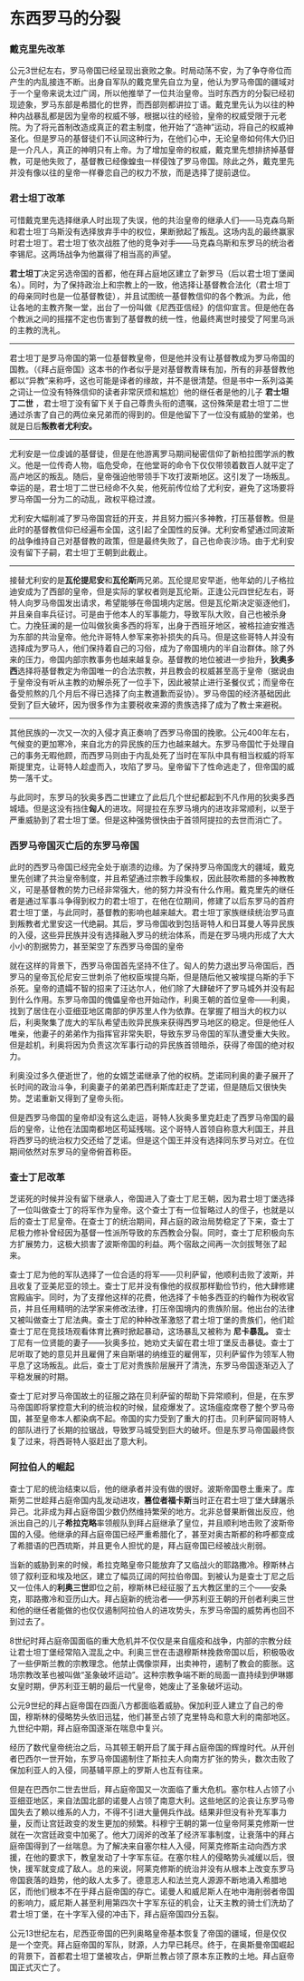 # 东西罗马的分裂

### 戴克里先改革

公元3世纪左右，罗马帝国已经呈现出衰败之象。时局动荡不安，为了争夺帝位而产生的内乱接连不断。出身自军队的戴克里先自立为皇，他认为罗马帝国的疆域对于一个皇帝来说太过广阔，所以他推举了一位共治皇帝。当时东西方的分裂已经初现迹象，罗马东部是希腊化的世界，而西部则都讲拉丁语。戴克里先认为以往的种种内战暴乱都是因为皇帝的权威不够，根据以往的经验，皇帝的权威受限于元老院。为了将元首制改造成真正的君主制度，他开始了“造神”运动，将自己的权威神圣化。但是罗马的基督徒们不认同这种行为，在他们心中，无论皇帝如何伟大仍旧是一介凡人，真正的神明只有上帝。为了增加皇帝的权威，戴克里先想排挤掉基督教，可是他失败了，基督教已经像蝗虫一样侵蚀了罗马帝国。除此之外，戴克里先并没有像以往的皇帝一样眷恋自己的权力不放，而是选择了提前退位。

### 君士坦丁改革

可惜戴克里先选择继承人时出现了失误，他的共治皇帝的继承人们——马克森乌斯和君士坦丁乌斯没有选择放弃手中的权位，果断掀起了叛乱。这场内乱的最终赢家时君士坦丁。君士坦丁依次战胜了他的竞争对手——马克森乌斯和东罗马的统治者李锡尼。这两场战争为他赢得了相当高的声望。

**君士坦丁**决定另选帝国的首都，他在拜占庭地区建立了新罗马（后以君士坦丁堡闻名）。同时，为了保持政治上和宗教上的一致，他选择让基督教合法化（君士坦丁的母亲同时也是一位基督教徒），并且试图统一基督教信仰的各个教派。为此，他让各地的主教齐聚一堂，出台了一份叫做《尼西亚信经》的信仰宣言。但是他在各个教派之间的摇摆不定也伤害到了基督教的统一性，他最终离世时接受了阿里乌派的主教的洗礼。

---

君士坦丁是罗马帝国的第一位基督教皇帝，但是他并没有让基督教成为罗马帝国的国教。（《拜占庭帝国》这本书的作者似乎是对基督教青睐有加，所有的非基督教他都以“异教”来称呼，这也可能是译者的缘故，并不是很清楚。但是书中一系列溢美之词让一位没有特殊信仰的读者非常厌烦和尴尬）他的继任者是他的儿子 **君士坦丁二世** ，君士坦丁没有留下关于自己尊贵头衔的遗嘱，这份殊荣是君士坦丁二世通过杀害了自己的两位亲兄弟而的得到的。但是他留下了一位没有威胁的堂弟，也就是日后**叛教者尤利安。**

---

尤利安是一位虔诚的基督徒，但是在他游离罗马期间秘密信仰了新柏拉图学派的教义。他是一位传奇人物，临危受命，在他堂哥的命令下仅仅带领着数百人就平定了高卢地区的叛乱。随后，皇帝强迫他带领手下攻打波斯地区。这引发了一场叛乱。幸运的是，君士坦丁二世已经命不久矣，他死前传位给了尤利安，避免了这场要将罗马帝国一分为二的动乱，政权平稳过渡。

尤利安大幅削减了罗马帝国宫廷的开支，并且努力振兴多神教，打压基督教。但是此时的基督教信仰已经遍布全国，这引起了全国性的反弹。尤利安希望通过同波斯的战争维持自己对基督教的政策，但是最终失败了，自己也命丧沙场。由于尤利安没有留下子嗣，君士坦丁王朝到此截止。

---

接替尤利安的是**瓦伦提尼安**和**瓦伦斯**两兄弟。瓦伦提尼安早逝，他年幼的儿子格拉迪安成为了西部的皇帝，但是实际的掌权者则是瓦伦斯。正逢公元四世纪左右，哥特人向罗马帝国发出请求，希望能够在帝国境内定居。但是瓦伦斯决定驱逐他们，并且亲自率兵征讨。可是由于他本人的军事能力，导致军队大败，自己也被杀身亡。力挽狂澜的是一位叫做狄奥多西的将军，出身于西班牙地区，被格拉迪安推选为东部的共治皇帝。他允许哥特人参军来弥补损失的兵马。但是这些哥特人并没有选择成为罗马人，他们保持着自己的习俗，成为了帝国境内的半自治群体。除了外来的压力，帝国内部宗教事务也越来越复杂。基督教的地位被进一步抬升，**狄奥多西**选择将基督教定为帝国唯一的合法宗教，并且教会的权威甚至高于皇帝（据说由于皇帝没有听从主教的劝解杀死了一位手下，因此被禁止进行圣餐仪式；而皇帝在备受煎熬的几个月后不得已选择了向主教道歉而妥协）。罗马帝国的经济基础因此受到了巨大破坏，因为很多作为主要税收来源的贵族选择了成为了教士来避税。

---

其他民族的一次又一次的入侵才真正奏响了西罗马帝国的挽歌。公元400年左右，气候变的更加寒冷，来自北方的异民族的压力也越来越大。东罗马帝国忙于处理自己的事务无暇他顾，而西罗马则由于内乱处死了当时在军队中具有相当权威的将军斯提里克，让哥特人趁虚而入，攻陷了罗马。皇帝留下了性命逃走了，但帝国的威势一落千丈。

与此同时，东罗马的狄奥多西二世建立了此后几个世纪都起到不凡作用的狄奥多西城墙。但是这没有挡住**匈人**的进攻。阿提拉在东罗马境内的进攻非常顺利，以至于严重威胁到了君士坦丁堡。但是这种强势很快由于首领阿提拉的去世而消亡了。

### 西罗马帝国灭亡后的东罗马帝国

此时的西罗马帝国已经完全处于崩溃的边缘。为了保持罗马帝国庞大的疆域，戴克里先创建了共治皇帝制度，并且希望通过宗教手段集权，因此鼓吹希腊的多神教教义，可是基督教的势力已经非常强大，他的努力并没有什么作用。戴克里先的继任者是通过军事斗争得到权力的君士坦丁，在他在位期间，修建了以后东罗马的首府君士坦丁堡，与此同时，基督教的影响也越来越大。君士坦丁家族继续统治罗马直到叛教者尤里安这一代绝嗣。其后，罗马帝国收到包括哥特人和日耳曼人等异民族的入侵，这些异民族并没有选择融入罗马的统治体系，而是在罗马境内形成了大大小小的割据势力，甚至架空了东西罗马帝国的皇帝

就在这样的背景下，西罗马帝国首先坚持不住了。匈人的势力退出罗马帝国后，西罗马的皇帝瓦伦尼安三世刺杀了他权臣埃提乌斯，但是随后他又被埃提乌斯的手下杀死。皇帝的遗孀不智的招来了汪达尔人，他们除了大肆破坏了罗马城外并没有起到什么作用。东罗马帝国的傀儡皇帝也开始动作，利奥王朝的首位皇帝——利奥，找到了居住在小亚细亚地区南部的伊苏里人作为依靠。在掌握了相当大的权力以后，利奥聚集了庞大的军队希望击败异民族来获得西罗马地区的稳定。但是他任人唯亲，他妻子的弟弟作为指挥官非常失职，导致东罗马帝国的军队遭受重大失败。但是趁机，利奥将因为负责这次军事行动的异民族首领暗杀，获得了帝国的绝对权力。

利奥没过多久便逝世了，他的女婿芝诺继承了他的权柄。芝诺同利奥的妻子展开了长时间的政治斗争，利奥妻子的弟弟巴西利斯库赶走了芝诺，但是随后又很快失势。芝诺重新又得到了皇帝头衔。

但是西罗马帝国的皇帝却没有这么走运，哥特人狄奥多里克赶走了西罗马帝国的最后的皇帝，让他在法国南都地区苟延残喘。这个哥特人首领自称意大利国王，并且将西罗马的统治权力交还给了芝诺。但是这个国王并没有选择同东罗马对立。在位期间依然对东罗马的皇帝俯首称臣。

### 查士丁尼改革

芝诺死的时候并没有留下继承人，帝国进入了查士丁尼王朝，因为君士坦丁堡选择了一位叫做查士丁的将军作为皇帝。这个查士丁有一位智略过人的侄子，也就是以后的查士丁尼皇帝。在查士丁的统治期间，拜占庭的政治局势稳定了下来，查士丁尼极力修补曾经因为基督一性派所导致的东西教会分裂。同时，查士丁尼积极向东方扩展势力，这极大损害了波斯帝国的利益。两个宿敌之间再一次剑拔弩张了起来。

查士丁尼为他的军队选择了一位合适的将军——贝利萨留，他顺利击败了波斯，并且收复了亚美尼亚的领土。查士丁尼并没有像他的叔叔那样勤俭节约，他大肆修建宫殿庙宇。同时，为了支撑他这样的花费，他选择了卡帕多西亚的约翰作为税收官员，并且任用精明的法学家来修改法律，打压帝国境内的贵族阶层。他出台的法律又被叫做查士丁尼法典。查士丁尼的种种改革激怒了君士坦丁堡的贵族们，他们趁查士丁尼在竞技场观看体育比赛时掀起暴动，这场暴乱又被称为 **尼卡暴乱。** 查士丁尼有一位贤能的妻子——狄奥多拉，她劝丈夫留在君士坦丁堡反击暴徒。查士丁尼听取了她的意见并且雇佣了来自斯堪的纳维亚的雇佣军，贝利萨留作为领军人物平息了这场叛乱。此后，查士丁尼对贵族阶层展开了清洗，东罗马帝国逐渐迈入了平稳发展的时期。

查士丁尼对罗马帝国故土的征服之路在贝利萨留的帮助下异常顺利，但是，在东罗马帝国即将掌控意大利的统治权的时候，鼠疫爆发了。这场瘟疫席卷了整个罗马帝国，甚至皇帝本人都染病不起。帝国的实力受到了重大的打击。贝利萨留同哥特人的部队进行了长期的拉锯战，导致罗马城受到巨大的破坏。但是东罗马帝国最终恢复了过来，将西哥特人驱赶出了意大利。

### 阿拉伯人的崛起

查士丁尼的统治结束以后，他的继承者并没有做的很好。波斯帝国卷土重来了。库斯劳二世趁拜占庭帝国内乱发动进攻，**篡位者福卡斯**当时正在君士坦丁堡大肆屠杀异己。北非成为拜占庭帝国少数仍然维持繁荣的地方。北非总督果断做出反应，他派出自己的儿子**希拉克略**率领舰队到拜占庭继承了皇位，并且顺利地击败了波斯帝国的入侵。他继承的拜占庭帝国已经严重希腊化了，甚至对奥古斯都的称呼都变成了希腊语的巴西琉斯，并且更令人担忧的是，拜占庭帝国已经被战火削弱。

当新的威胁到来的时候，希拉克略皇帝只能放弃了又临战火的耶路撒冷。穆斯林占领了叙利亚和埃及地区，建立了幅员辽阔的阿拉伯帝国。到被认为是查士丁尼之后又一位伟人的**利奥三世**即位之前，穆斯林已经征服了五大教区里的三个——安条克，耶路撒冷和亚历山大。拜占庭新的统治者——伊苏利亚王朝的开创者利奥三世和他的继任者能做的也仅仅遏制阿拉伯人的进攻势头，东罗马帝国的威势再也回不到过去了。

8世纪时拜占庭帝国面临的重大危机并不仅仅是来自瘟疫和战争，内部的宗教分歧让君士坦丁堡经常陷入混乱之中。利奥三世在击退穆斯林挽救帝国以后，积极吸收了一些伊斯兰教的宗教理念。他禁止偶像崇拜，出卖神符，遏制了教会的膨胀。这场宗教改革也被叫做“圣象破坏运动”。这种宗教争端不断的局面一直持续到伊琳娜女皇时期，伊苏利亚王朝的最后一代皇帝，她废止了圣象破坏运动。

公元9世纪的拜占庭帝国在四面八方都面临着威胁。保加利亚人建立了自己的帝国，穆斯林的侵略势头依旧迅猛，他们甚至占领了克里特岛和意大利的南部地区。九世纪中期，拜占庭帝国逐渐在喘息中复兴。

经历了数代皇帝统治之后，马其顿王朝开启了属于拜占庭帝国的辉煌时代。从开创者巴西尔一世开始，东罗马帝国遏制住了斯拉夫人向南方扩张的势头，数次击败了保加利亚人的入侵，同基辅平原上的罗斯人也互有往来。

但是在巴西尔二世去世后，拜占庭帝国又一次面临了重大危机。塞尔柱人占领了小亚细亚地区，来自法国北部的诺曼人占领了南意大利。这些地区的沦丧让东罗马帝国失去了赖以维系的人力，不得不引进大量佣兵作战。结果非但没有补充军事力量，反而让宫廷政变的发生更加的频繁。科穆宁王朝的第一位皇帝阿莱克修斯一世就在一次宫廷政变中加冕了。他大刀阔斧的改革了经济军事制度，让衰落中的拜占庭帝国得到了一丝喘息。为了解决来自塞尔柱人入侵，阿莱克修斯主动向西方求援，在他的要求下，教皇发动了十字军东征。在塞尔柱人的侵略势头减缓以后，很快，援军就变成了敌人。总的来说，阿莱克修斯的统治并没有从根本上改变东罗马帝国衰落的趋势，他的敌人太多了。德意志人和法兰克人源源不断地涌入希腊地区，而他们根本不在乎拜占庭帝国的存亡。诺曼人和威尼斯人在地中海削弱者帝国的影响力，威尼斯人甚至利用第四次十字军东征的机会，让天主教的骑士们洗劫了君士坦丁堡，在十字军入侵的冲击下，拜占庭帝国四分五裂。

公元13世纪左右，尼西亚帝国的巴列奥略皇帝基本恢复了帝国的疆域，但是仅仅是一个空壳。拜占庭帝国的军队，财源，人力早已耗尽。终于，在奥斯曼帝国崛起的背景下，首都君士坦丁堡被攻占，伊斯兰教占领了原本东正教的土地。拜占庭帝国正式灭亡了。
